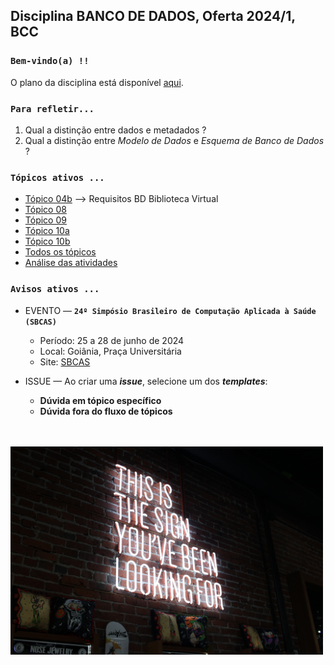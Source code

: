 ## Disciplina **BANCO DE DADOS**, Oferta 2024/1, BCC

### `Bem-vindo(a) !!` 

O plano da disciplina está disponível [aqui](./media/bd-2024-1-bcc-plano.pdf).<br>

### `Para refletir...`

1. Qual a distinção entre dados e metadados ?
2. Qual a distinção entre _Modelo de Dados_ e _Esquema de Banco de Dados_ ?

### `Tópicos ativos ...`

- [Tópico 04b](./topico/topico-04b.md) --> Requisitos BD Biblioteca Virtual
- [Tópico 08](./topico/topico-08.md)
- [Tópico 09](./topico/topico-09.md)
- [Tópico 10a](./topico/topico-10a.md)
- [Tópico 10b](./topico/topico-10b.md)
- [Todos os tópicos](./topico/topico-index.md)
- [Análise das atividades](./topico/tresultado.md)

### `Avisos ativos ...`

- EVENTO &#8212; **`24º Simpósio Brasileiro de Computação Aplicada à Saúde (SBCAS)`**
  - Período: 25 a 28 de junho de 2024
  - Local: Goiânia, Praça Universitária
  - Site: [SBCAS](https://www.sbcas2024.inf.ufg.br)

- ISSUE &#8212; Ao criar uma _**issue**_, selecione um dos _**templates**_:
  - **Dúvida em tópico específico**
  - **Dúvida fora do fluxo de tópicos**

<br>
<br>
<img src="./media/austin-chan-ukzHlkoz1IE-unsplash.jpg" width="500">
